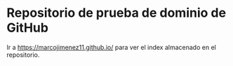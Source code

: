 # Repositorio de prueba de dominio de GitHub
Ir a https://marcojimenez11.github.io/ para ver el index almacenado en el repositorio.
